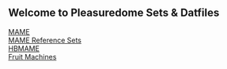 ## Welcome to Pleasuredome Sets & Datfiles

[MAME](https://pleasuredome.github.io/pleasuredome/mame/index.html)<br>
[MAME Reference Sets](https://pleasuredome.github.io/pleasuredome/mame-reference-sets/index.html)<br>
[HBMAME](https://pleasuredome.github.io/pleasuredome/hbmame/index.html)<br>
[Fruit Machines](https://pleasuredome.github.io/pleasuredome/fruitmachines/index.html)<br>
